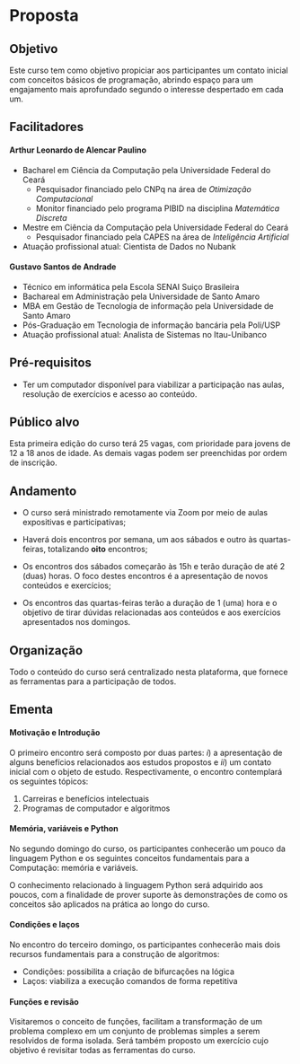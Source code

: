 # Proposta

## Objetivo

Este curso tem como objetivo propiciar aos participantes um contato inicial com
conceitos básicos de programação, abrindo espaço para um engajamento mais
aprofundado segundo o interesse despertado em cada um.

## Facilitadores

#### Arthur Leonardo de Alencar Paulino

* Bacharel em Ciência da Computação pela Universidade Federal do Ceará
    * Pesquisador financiado pelo CNPq na área de *Otimização Computacional*
    * Monitor financiado pelo programa PIBID na disciplina *Matemática Discreta*
* Mestre em Ciência da Computação pela Universidade Federal do Ceará
    * Pesquisador financiado pela CAPES na área de *Inteligência Artificial*
* Atuação profissional atual: Cientista de Dados no Nubank

#### Gustavo Santos de Andrade

* Técnico em informática pela Escola SENAI Suiço Brasileira
* Bachareal em Administração pela Universidade de Santo Amaro
* MBA em Gestão de Tecnologia de informação pela Universidade de Santo Amaro
* Pós-Graduação em Tecnologia de informação bancária pela Poli/USP
* Atuação profissional atual: Analista de Sistemas no Itau-Unibanco

## Pré-requisitos

* Ter um computador disponível para viabilizar a participação nas aulas,
resolução de exercícios e acesso ao conteúdo.

## Público alvo

Esta primeira edição do curso terá 25 vagas, com prioridade para jovens de 12 a
18 anos de idade. As demais vagas podem ser preenchidas por ordem de inscrição.

## Andamento

* O curso será ministrado remotamente via Zoom por meio de aulas expositivas
e participativas;

* Haverá dois encontros por semana, um aos sábados e outro às quartas-feiras,
totalizando **oito** encontros;

* Os encontros dos sábados começarão às 15h e terão duração de até 2 (duas)
horas. O foco destes encontros é a apresentação de novos conteúdos e exercícios;

* Os encontros das quartas-feiras terão a duração de 1 (uma) hora e o objetivo
de tirar dúvidas relacionadas aos conteúdos e aos exercícios apresentados nos
domingos.

## Organização

Todo o conteúdo do curso será centralizado nesta plataforma, que fornece as
ferramentas para a participação de todos.

## Ementa

#### Motivação e Introdução

O primeiro encontro será composto por duas partes: *i*) a apresentação de alguns
benefícios relacionados aos estudos propostos e *ii*) um contato inicial com
o objeto de estudo. Respectivamente, o encontro contemplará os seguintes
tópicos:

1. Carreiras e benefícios intelectuais
2. Programas de computador e algoritmos

#### Memória, variáveis e Python

No segundo domingo do curso, os participantes conhecerão um pouco da linguagem
Python e os seguintes conceitos fundamentais para a Computação: memória e
variáveis.

O conhecimento relacionado à linguagem Python será adquirido aos poucos, com a
finalidade de prover suporte às demonstrações de como os conceitos são aplicados
na prática ao longo do curso.

#### Condições e laços

No encontro do terceiro domingo, os participantes conhecerão mais dois recursos
fundamentais para a construção de algoritmos:

* Condições: possibilita a criação de bifurcações na lógica
* Laços: viabiliza a execução comandos de forma repetitiva

#### Funções e revisão
Visitaremos o conceito de funções, facilitam a transformação de um problema complexo em um conjunto de
problemas simples a serem resolvidos de forma isolada. Será também proposto um exercício cujo objetivo é
revisitar todas as ferramentas do curso.
